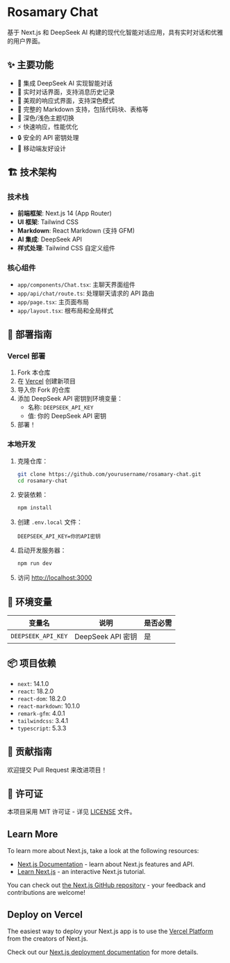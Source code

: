 # Rosamary Chat

基于 Next.js 和 DeepSeek AI 构建的现代化智能对话应用，具有实时对话和优雅的用户界面。

## ✨ 主要功能

- 🤖 集成 DeepSeek AI 实现智能对话
- 💬 实时对话界面，支持消息历史记录
- 🎨 美观的响应式界面，支持深色模式
- 📝 完整的 Markdown 支持，包括代码块、表格等
- 🌙 深色/浅色主题切换
- ⚡ 快速响应，性能优化
- 🔒 安全的 API 密钥处理
- 📱 移动端友好设计

## 🏗️ 技术架构

### 技术栈

- **前端框架**: Next.js 14 (App Router)
- **UI 框架**: Tailwind CSS
- **Markdown**: React Markdown (支持 GFM)
- **AI 集成**: DeepSeek API
- **样式处理**: Tailwind CSS 自定义组件

### 核心组件

- `app/components/Chat.tsx`: 主聊天界面组件
- `app/api/chat/route.ts`: 处理聊天请求的 API 路由
- `app/page.tsx`: 主页面布局
- `app/layout.tsx`: 根布局和全局样式

## 🚀 部署指南

### Vercel 部署

1. Fork 本仓库
2. 在 [Vercel](https://vercel.com) 创建新项目
3. 导入你 Fork 的仓库
4. 添加 DeepSeek API 密钥到环境变量：
   - 名称: `DEEPSEEK_API_KEY`
   - 值: 你的 DeepSeek API 密钥
5. 部署！

### 本地开发

1. 克隆仓库：
   ```bash
   git clone https://github.com/yourusername/rosamary-chat.git
   cd rosamary-chat
   ```

2. 安装依赖：
   ```bash
   npm install
   ```

3. 创建 `.env.local` 文件：
   ```
   DEEPSEEK_API_KEY=你的API密钥
   ```

4. 启动开发服务器：
   ```bash
   npm run dev
   ```

5. 访问 [http://localhost:3000](http://localhost:3000)

## 🔧 环境变量

| 变量名 | 说明 | 是否必需 |
|--------|------|----------|
| `DEEPSEEK_API_KEY` | DeepSeek API 密钥 | 是 |

## 📦 项目依赖

- `next`: 14.1.0
- `react`: 18.2.0
- `react-dom`: 18.2.0
- `react-markdown`: 10.1.0
- `remark-gfm`: 4.0.1
- `tailwindcss`: 3.4.1
- `typescript`: 5.3.3

## 🤝 贡献指南

欢迎提交 Pull Request 来改进项目！

## 📄 许可证

本项目采用 MIT 许可证 - 详见 [LICENSE](LICENSE) 文件。

## Learn More

To learn more about Next.js, take a look at the following resources:

- [Next.js Documentation](https://nextjs.org/docs) - learn about Next.js features and API.
- [Learn Next.js](https://nextjs.org/learn) - an interactive Next.js tutorial.

You can check out [the Next.js GitHub repository](https://github.com/vercel/next.js) - your feedback and contributions are welcome!

## Deploy on Vercel

The easiest way to deploy your Next.js app is to use the [Vercel Platform](https://vercel.com/new?utm_medium=default-template&filter=next.js&utm_source=create-next-app&utm_campaign=create-next-app-readme) from the creators of Next.js.

Check out our [Next.js deployment documentation](https://nextjs.org/docs/app/building-your-application/deploying) for more details.


